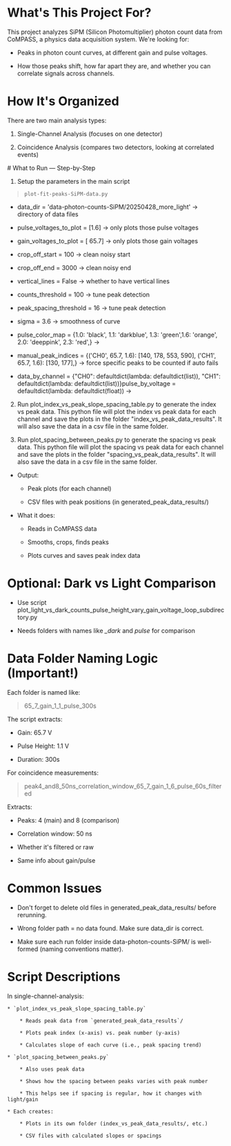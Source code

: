 # What's This Project For?

This project analyzes SiPM (Silicon Photomultiplier) photon count data from CoMPASS, a physics data acquisition system. We're looking for:

* Peaks in photon count curves, at different gain and pulse voltages.

* How those peaks shift, how far apart they are, and whether you can correlate signals across channels.

# How It's Organized

There are two main analysis types:

1. Single-Channel Analysis (focuses on one detector)

2. Coincidence Analysis (compares two detectors, looking at correlated events)

#️ What to Run — Step-by-Step

1. Setup the parameters in the main script

> `plot-fit-peaks-SiPM-data.py`

* data_dir = 'data-photon-counts-SiPM/20250428_more_light'	→ directory of data files 
* pulse_voltages_to_plot = [1.6]	→ only plots those pulse voltages
* gain_voltages_to_plot = [ 65.7]	→ only plots those gain voltages
* crop_off_start = 100	→ clean noisy start
* crop_off_end = 3000	→ clean noisy end
* vertical_lines = False	→ whether to have vertical lines
* counts_threshold = 100	→ tune peak detection
* peak_spacing_threshold = 16	→ tune peak detection
* sigma = 3.6	→ smoothness of curve
* pulse_color_map = {1.0: 'black', 1.1: 'darkblue', 1.3: 'green',1.6: 'orange', 2.0: 'deeppink', 2.3: 'red',} → 
* manual_peak_indices = {('CH0', 65.7, 1.6): [140, 178, 553, 590], ('CH1', 65.7, 1.6): [130, 177],} → force specific peaks to be counted if auto fails 

* data_by_channel = {"CH0": defaultdict(lambda: defaultdict(list)),                   "CH1": defaultdict(lambda: defaultdict(list))}pulse_by_voltage = defaultdict(lambda: defaultdict(float)) → 

2. Run plot_index_vs_peak_slope_spacing_table.py to generate the index vs peak data. This python file will plot the index vs peak data for each channel and save the plots in the folder "index_vs_peak_data_results". It will also save the data in a csv file in the same folder.

3. Run plot_spacing_between_peaks.py to generate the spacing vs peak data. This python file will plot the spacing vs peak data for each channel and save the plots in the folder "spacing_vs_peak_data_results". It will also save the data in a csv file in the same folder.


* Output:

	* Peak plots (for each channel)

	* CSV files with peak positions (in generated_peak_data_results/)

* What it does:

	* Reads in CoMPASS data

	* Smooths, crops, finds peaks

	* Plots curves and saves peak index data

# Optional: Dark vs Light Comparison

* Use script plot_light_vs_dark_counts_pulse_height_vary_gain_voltage_loop_subdirectory.py

* Needs folders with names like *_dark* and *_pulse_* for comparison

# Data Folder Naming Logic (Important!)

Each folder is named like:

> 65_7_gain_1_1_pulse_300s

The script extracts:

* Gain: 65.7 V

* Pulse Height: 1.1 V

* Duration: 300s

For coincidence measurements:

> peak4_and8_50ns_correlation_window_65_7_gain_1_6_pulse_60s_filtered

Extracts:

* Peaks: 4 (main) and 8 (comparison)

* Correlation window: 50 ns

* Whether it's filtered or raw

* Same info about gain/pulse



# Common Issues

* Don't forget to delete old files in generated_peak_data_results/ before rerunning.

* Wrong folder path = no data found. Make sure data_dir is correct.

* Make sure each run folder inside data-photon-counts-SiPM/ is well-formed (naming conventions matter).


# Script Descriptions 
	
In single-channel-analysis:
	
	* `plot_index_vs_peak_slope_spacing_table.py`

		* Reads peak data from `generated_peak_data_results`/

		* Plots peak index (x-axis) vs. peak number (y-axis)

		* Calculates slope of each curve (i.e., peak spacing trend)

	* `plot_spacing_between_peaks.py`

		* Also uses peak data

		* Shows how the spacing between peaks varies with peak number

		* This helps see if spacing is regular, how it changes with light/gain

	* Each creates:

		* Plots in its own folder (index_vs_peak_data_results/, etc.)

		* CSV files with calculated slopes or spacings